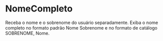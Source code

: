 # NomeCompleto
 Receba o nome e o sobrenome do usuário separadamente. Exiba o nome completo no formato padrão Nome Sobrenome e no formato de catálogo SOBRENOME, Nome.
